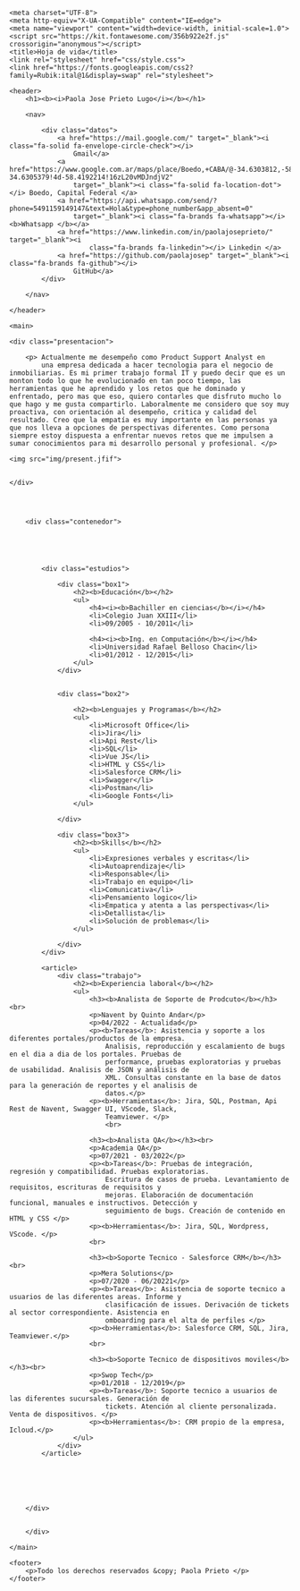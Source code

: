 <!DOCTYPE html>
<html lang="es">

<head>

    <meta charset="UTF-8">
    <meta http-equiv="X-UA-Compatible" content="IE=edge">
    <meta name="viewport" content="width=device-width, initial-scale=1.0">
    <script src="https://kit.fontawesome.com/356b922e2f.js" crossorigin="anonymous"></script>
    <title>Hoja de vida</title>
    <link rel="stylesheet" href="css/style.css">
    <link href="https://fonts.googleapis.com/css2?family=Rubik:ital@1&display=swap" rel="stylesheet">

</head>

<body>

    <header>
        <h1><b><i>Paola Jose Prieto Lugo</i></b></h1>

        <nav>

            <div class="datos">
                <a href="https://mail.google.com/" target="_blank"><i class="fa-solid fa-envelope-circle-check"></i>
                    Gmail</a>
                <a href="https://www.google.com.ar/maps/place/Boedo,+CABA/@-34.6303812,-58.4529607,14z/data=!3m1!4b1!4m6!3m5!1s0x95bccba995405047:0x39601bb2d0a0ef8f!8m2!3d-34.6305379!4d-58.4192214!16zL20vMDJndjV2"
                    target="_blank"><i class="fa-solid fa-location-dot"></i> Boedo, Capital Federal </a>
                <a href="https://api.whatsapp.com/send/?phone=5491159149147&text=Hola&type=phone_number&app_absent=0"
                    target="_blank"><i class="fa-brands fa-whatsapp"></i><b>Whatsapp </b></a>
                <a href="https://www.linkedin.com/in/paolajoseprieto/" target="_blank"><i
                        class="fa-brands fa-linkedin"></i> Linkedin </a>
                <a href="https://github.com/paolajosep" target="_blank"><i class="fa-brands fa-github"></i>
                    GitHub</a>
            </div>

        </nav>

    </header>

    <main>

    <div class="presentacion">

        <p> Actualmente me desempeño como Product Support Analyst en
            una empresa dedicada a hacer tecnologia para el negocio de inmobiliarias. Es mi primer trabajo formal IT y puedo decir que es un monton todo lo que he evolucionado en tan poco tiempo, las herramientas que he aprendido y los retos que he dominado y enfrentado, pero mas que eso, quiero contarles que disfruto mucho lo que hago y me gusta compartirlo. Laboralmente me considero que soy muy proactiva, con orientación al desempeño, critica y calidad del resultado. Creo que la empatía es muy importante en las personas ya que nos lleva a opciones de perspectivas diferentes. Como persona siempre estoy dispuesta a enfrentar nuevos retos que me impulsen a sumar conocimientos para mi desarrollo personal y profesional. </p>

    <img src="img/present.jfif">


    </div>


   

        <div class="contenedor">





            <div class="estudios">

                <div class="box1">
                    <h2><b>Educación</b></h2>
                    <ul>
                        <h4><i><b>Bachiller en ciencias</b></i></h4>
                        <li>Colegio Juan XXIII</li>
                        <li>09/2005 - 10/2011</li>

                        <h4><i><b>Ing. en Computación</b></i></h4>
                        <li>Universidad Rafael Belloso Chacin</li>
                        <li>01/2012 - 12/2015</li>
                    </ul>
                </div>


                <div class="box2">

                    <h2><b>Lenguajes y Programas</b></h2>
                    <ul>
                        <li>Microsoft Office</li>
                        <li>Jira</li>
                        <li>Api Rest</li>
                        <li>SQL</li>
                        <li>Vue JS</li>
                        <li>HTML y CSS</li>
                        <li>Salesforce CRM</li>
                        <li>Swagger</li>
                        <li>Postman</li>
                        <li>Google Fonts</li>
                    </ul>

                </div>

                <div class="box3">
                    <h2><b>Skills</b></h2>
                    <ul>
                        <li>Expresiones verbales y escritas</li>
                        <li>Autoaprendizaje</li>
                        <li>Responsable</li>
                        <li>Trabajo en equipo</li>
                        <li>Comunicativa</li>
                        <li>Pensamiento logico</li>
                        <li>Empatica y atenta a las perspectivas</li>
                        <li>Detallista</li>
                        <li>Solución de problemas</li>
                    </ul>

                </div>
            </div>

            <article>
                <div class="trabajo">
                    <h2><b>Experiencia laboral</b></h2>
                    <ul>
                        <h3><b>Analista de Soporte de Prodcuto</b></h3><br>
                        <p>Navent by Quinto Andar</p>
                        <p>04/2022 - Actualidad</p>
                        <p><b>Tareas</b>: Asistencia y soporte a los diferentes portales/productos de la empresa.
                            Analisis, reproducción y escalamiento de bugs en el dia a dia de los portales. Pruebas de
                            performance, pruebas exploratorias y pruebas de usabilidad. Analisis de JSON y análisis de
                            XML. Consultas constante en la base de datos para la generación de reportes y el analisis de
                            datos.</p>
                        <p><b>Herramientas</b>: Jira, SQL, Postman, Api Rest de Navent, Swagger UI, VScode, Slack,
                            Teamviewer. </p>
                            <br>

                        <h3><b>Analista QA</b></h3><br>
                        <p>Academia QA</p>
                        <p>07/2021 - 03/2022</p>
                        <p><b>Tareas</b>: Pruebas de integración, regresión y compatibilidad. Pruebas exploratorias.
                            Escritura de casos de prueba. Levantamiento de requisitos, escrituras de requisitos y
                            mejoras. Elaboración de documentación funcional, manuales e instructivos. Detección y
                            seguimiento de bugs. Creación de contenido en HTML y CSS </p>
                        <p><b>Herramientas</b>: Jira, SQL, Wordpress, VScode. </p>
                        <br>

                        <h3><b>Soporte Tecnico - Salesforce CRM</b></h3><br>
                        <p>Mera Solutions</p>
                        <p>07/2020 - 06/20221</p>
                        <p><b>Tareas</b>: Asistencia de soporte tecnico a usuarios de las diferentes areas. Informe y
                            clasificación de issues. Derivación de tickets al sector correspondiente. Asistencia en
                            omboarding para el alta de perfiles </p>
                        <p><b>Herramientas</b>: Salesforce CRM, SQL, Jira, Teamviewer.</p>
                        <br>

                        <h3><b>Soporte Tecnico de dispositivos moviles</b></h3><br>
                        <p>Swop Tech</p>
                        <p>01/2018 - 12/2019</p>
                        <p><b>Tareas</b>: Soporte tecnico a usuarios de las diferentes sucursales. Generación de
                            tickets. Atención al cliente personalizada. Venta de dispositivos. </p>
                        <p><b>Herramientas</b>: CRM propio de la empresa, Icloud.</p>
                    </ul>
                </div>
            </article>






        </div>


        </div>

    </main>

    <footer>
        <p>Todo los derechos reservados &copy; Paola Prieto </p>
    </footer>


</body>

</html>
